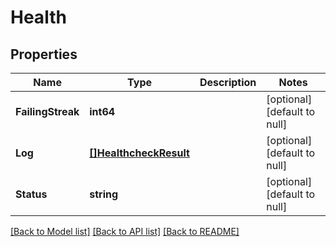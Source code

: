 # Health

## Properties
Name | Type | Description | Notes
------------ | ------------- | ------------- | -------------
**FailingStreak** | **int64** |  | [optional] [default to null]
**Log** | [**[]HealthcheckResult**](HealthcheckResult.md) |  | [optional] [default to null]
**Status** | **string** |  | [optional] [default to null]

[[Back to Model list]](../README.md#documentation-for-models) [[Back to API list]](../README.md#documentation-for-api-endpoints) [[Back to README]](../README.md)


